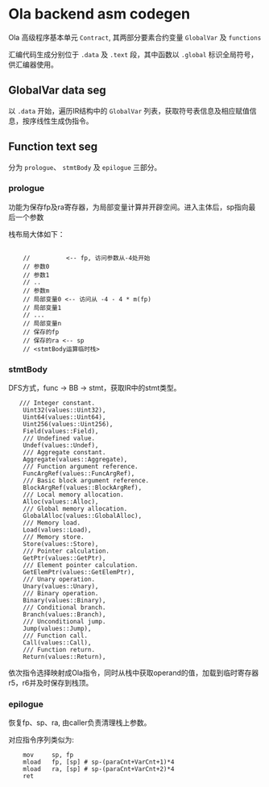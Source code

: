 # Ola backend asm codegen

Ola 高级程序基本单元 `Contract`, 其两部分要素合约变量 `GlobalVar` 及 `functions` 

汇编代码生成分别位于 `.data` 及 `.text` 段，其中函数以 `.global` 标识全局符号，供汇编器使用。

## GlobalVar data seg

以 `.data` 开始，遍历IR结构中的 `GlobalVar` 列表，获取符号表信息及相应赋值信息，按序线性生成伪指令。

## Function text seg

分为 `prologue`、 `stmtBody` 及 `epilogue` 三部分。

### prologue

功能为保存fp及ra寄存器，为局部变量计算并开辟空间。进入主体后，sp指向最后一个参数

栈布局大体如下：

```

    //          <-- fp, 访问参数从-4处开始
    // 参数0
    // 参数1
    // ..
    // 参数m
    // 局部变量0 <-- 访问从 -4 - 4 * m(fp)
    // 局部变量1
    // ...
    // 局部变量n
    // 保存的fp
    // 保存的ra <-- sp
    // <stmtBody运算临时栈>
```

### stmtBody

DFS方式，func -> BB -> stmt，获取IR中的stmt类型。

```
   /// Integer constant.
    Uint32(values::Uint32),
    Uint64(values::Uint64),
    Uint256(values::Uint256),
    Field(values::Field),
    /// Undefined value.
    Undef(values::Undef),
    /// Aggregate constant.
    Aggregate(values::Aggregate),
    /// Function argument reference.
    FuncArgRef(values::FuncArgRef),
    /// Basic block argument reference.
    BlockArgRef(values::BlockArgRef),
    /// Local memory allocation.
    Alloc(values::Alloc),
    /// Global memory allocation.
    GlobalAlloc(values::GlobalAlloc),
    /// Memory load.
    Load(values::Load),
    /// Memory store.
    Store(values::Store),
    /// Pointer calculation.
    GetPtr(values::GetPtr),
    /// Element pointer calculation.
    GetElemPtr(values::GetElemPtr),
    /// Unary operation.
    Unary(values::Unary),
    /// Binary operation.
    Binary(values::Binary),
    /// Conditional branch.
    Branch(values::Branch),
    /// Unconditional jump.
    Jump(values::Jump),
    /// Function call.
    Call(values::Call),
    /// Function return.
    Return(values::Return),
```

依次指令选择映射成Ola指令，同时从栈中获取operand的值，加载到临时寄存器r5，r6并及时保存到栈顶。

### epilogue

恢复fp、sp、ra, 由caller负责清理栈上参数。

对应指令序列类似为:

```
    mov     sp, fp
    mload   fp, [sp] # sp-(paraCnt+VarCnt+1)*4
    mload   ra, [sp] # sp-(paraCnt+VarCnt+2)*4
    ret

```
